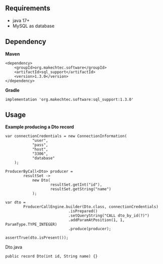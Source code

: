 
## Requirements ##

- java 17+
- MySQL as database

## Dependency ##

__Maven__

    <dependency>
        <groupId>org.makechtec.software</groupId>
        <artifactId>sql_support</artifactId>
        <version>1.3.0</version>
    </dependency>

__Gradle__

    implementation 'org.makechtec.software:sql_support:1.3.0'

## Usage ##

__Example producing a Dto record__

    var connectionCredentials = new ConnectionInformation(
                "user",
                "pass",
                "host",
                "3306",
                "database"
        );

    ProducerByCall<Dto> producer =
            resultSet ->
                new Dto(
                        resultSet.getInt("id"),
                        resultSet.getString("name")
                );

    var dto =
            ProducerCallEngine.builder(Dto.class, connectionCredentials)
                                .isPrepared()
                                .setQueryString("CALL dto_by_id(?)")
                                .addParamAtPosition(1, 1, ParamType.TYPE_INTEGER)
                                .produce(producer);

    assertTrue(dto.isPresent());

Dto.java

    public record Dto(int id, String name) {}
